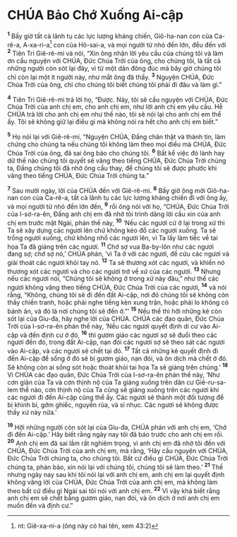

# CHÚA Bảo Chớ Xuống Ai-cập
<sup><b>1</b></sup> Bấy giờ tất cả lãnh tụ các lực lượng kháng chiến, Giô-ha-nan con của Ca-rê-a, A-xa-ri-a[^1] con của Hô-sai-a, và mọi người từ nhỏ đến lớn, đều đến với <sup><b>2</b></sup> Tiên Tri Giê-rê-mi và nói, “Xin ông nhận lời yêu cầu của chúng tôi và làm ơn cầu nguyện với CHÚA, Đức Chúa Trời của ông, cho chúng tôi, là tất cả những người còn sót lại đây, vì từ một dân đông đúc mà bây giờ chúng tôi chỉ còn lại một ít người này, như mắt ông đã thấy. <sup><b>3</b></sup> Nguyện CHÚA, Đức Chúa Trời của ông, chỉ cho chúng tôi biết chúng tôi phải đi đâu và làm gì.”

<sup><b>4</b></sup> Tiên Tri Giê-rê-mi trả lời họ, “Được. Này, tôi sẽ cầu nguyện với CHÚA, Đức Chúa Trời của anh chị em, cho anh chị em, như lời anh chị em yêu cầu. Hễ CHÚA trả lời cho anh chị em như thế nào, tôi sẽ nói lại cho anh chị em thể ấy. Tôi sẽ không giữ lại điều gì mà không nói ra hết cho anh chị em biết.”

<sup><b>5</b></sup> Họ nói lại với Giê-rê-mi, “Nguyện CHÚA, Đấng chân thật và thành tín, làm chứng cho chúng ta nếu chúng tôi không làm theo mọi điều mà CHÚA, Đức Chúa Trời của ông, đã sai ông báo cho chúng tôi. <sup><b>6</b></sup> Bất kể việc đó lành hay dữ thế nào chúng tôi quyết sẽ vâng theo tiếng CHÚA, Đức Chúa Trời chúng ta, Đấng chúng tôi đã nhờ ông cầu thay, để chúng tôi sẽ được phước khi vâng theo tiếng CHÚA, Đức Chúa Trời chúng ta.”

<sup><b>7</b></sup> Sau mười ngày, lời của CHÚA đến với Giê-rê-mi. <sup><b>8</b></sup> Bấy giờ ông mời Giô-ha-nan con của Ca-rê-a, tất cả lãnh tụ các lực lượng kháng chiến đi với ông ấy, và mọi người từ nhỏ đến lớn đến, <sup><b>9</b></sup> rồi ông nói với họ, “CHÚA, Đức Chúa Trời của I-sơ-ra-ên, Đấng anh chị em đã nhờ tôi trình dâng lời cầu xin của anh chị em trước mặt Ngài, phán thế này, <sup><b>10</b></sup> ‘Nếu các ngươi cứ ở lại trong xứ thì Ta sẽ xây dựng các ngươi lên chứ không kéo đổ các ngươi xuống. Ta sẽ trồng ngươi xuống, chứ không nhổ các ngươi lên, vì Ta lấy làm tiếc về tai họa Ta đã giáng trên các ngươi. <sup><b>11</b></sup> Chớ sợ vua Ba-by-lôn như các ngươi đang sợ; chớ sợ nó,’ CHÚA phán, ‘vì Ta ở với các ngươi, để cứu các ngươi và giải thoát các ngươi khỏi tay nó. <sup><b>12</b></sup> Ta sẽ thương xót các ngươi, và khiến nó thương xót các ngươi và cho các ngươi trở về xứ của các ngươi. <sup><b>13</b></sup> Nhưng nếu các ngươi nói, “Chúng tôi sẽ không ở trong xứ này đâu,” như thế các ngươi không vâng theo tiếng CHÚA, Đức Chúa Trời của các ngươi, <sup><b>14</b></sup> và nói rằng, “Không, chúng tôi sẽ đi đến đất Ai-cập, nơi đó chúng tôi sẽ không còn thấy chiến tranh, hoặc phải nghe tiếng kèn xung trận, hoặc phải lo không có bánh ăn, và đó là nơi chúng tôi sẽ đến ở.”’ <sup><b>15</b></sup> Nếu thế thì hỡi những kẻ còn sót lại của Giu-đa, hãy nghe lời của CHÚA. CHÚA các đạo quân, Đức Chúa Trời của I-sơ-ra-ên phán thế này, ‘Nếu các ngươi quyết định di cư vào Ai-cập và đến định cư ở đó, <sup><b>16</b></sup> thì gươm giáo các ngươi sợ sẽ đuổi theo các ngươi đến đó, trong đất Ai-cập, nạn đói các ngươi sợ sẽ theo sát các ngươi vào Ai-cập, và các ngươi sẽ chết tại đó. <sup><b>17</b></sup> Tất cả những kẻ quyết định đi đến Ai-cập để sống ở đó sẽ bị gươm giáo, nạn đói, và ôn dịch mà chết ở đó. Sẽ không còn ai sống sót hoặc thoát khỏi tai họa Ta sẽ giáng trên chúng.’ <sup><b>18</b></sup> Vì CHÚA các đạo quân, Đức Chúa Trời của I-sơ-ra-ên phán thế này, ‘Như cơn giận của Ta và cơn thịnh nộ của Ta giáng xuống trên dân cư Giê-ru-sa-lem thể nào, cơn thịnh nộ của Ta cũng sẽ giáng xuống trên các ngươi khi các ngươi đi đến Ai-cập cũng thể ấy. Các ngươi sẽ thành một đối tượng để bị khinh bỉ, gớm ghiếc, nguyền rủa, và sỉ nhục. Các ngươi sẽ không được thấy xứ này nữa.’

<sup><b>19</b></sup> Hỡi những người còn sót lại của Giu-đa, CHÚA phán với anh chị em, ‘Chớ đi đến Ai-cập.’ Hãy biết rằng ngày nay tôi đã báo trước cho anh chị em rồi. <sup><b>20</b></sup> Anh chị em đã sai lầm rất nghiêm trọng, vì anh chị em đã nhờ tôi đến với CHÚA, Đức Chúa Trời của anh chị em, mà rằng, ‘Hãy cầu nguyện với CHÚA, Đức Chúa Trời chúng ta, cho chúng tôi. Bất cứ điều gì CHÚA, Đức Chúa Trời chúng ta, phán bảo, xin nói lại với chúng tôi, chúng tôi sẽ làm theo.’ <sup><b>21</b></sup> Thế nhưng ngày nay sau khi tôi nói lại với anh chị em, anh chị em lại quyết định không vâng lời của CHÚA, Đức Chúa Trời của anh chị em, mà không làm theo bất cứ điều gì Ngài sai tôi nói với anh chị em. <sup><b>22</b></sup> Vì vậy khá biết rằng anh chị em sẽ chết bằng gươm giáo, nạn đói, và ôn dịch ở nơi anh chị em muốn đến và định cư.”

[^1]: nt: Giê-xa-ni-a (ông này có hai tên, xem 43:2)

